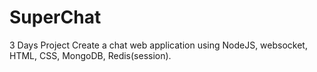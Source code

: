 # SuperChat

3 Days Project
Create a chat web application using NodeJS, websocket, HTML, CSS, MongoDB, Redis(session).
